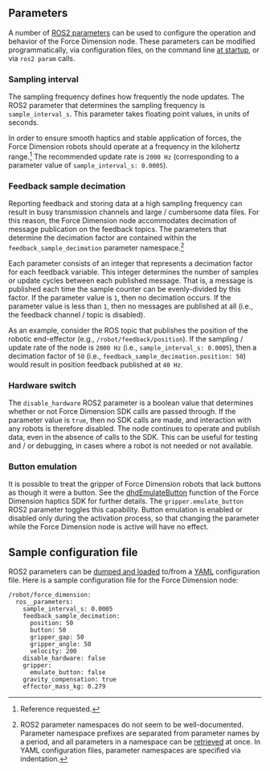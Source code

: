 <!-- License

Copyright 2022 Neuromechatronics Lab, Carnegie Mellon University (a.whit)

Created by: a. whit. (nml@whit.contact)

This Source Code Form is subject to the terms of the Mozilla Public
License, v. 2.0. If a copy of the MPL was not distributed with this
file, You can obtain one at https://mozilla.org/MPL/2.0/.
-->

## Parameters

A number of [ROS2 parameters][ros2_parameters] can be used to configure the 
operation and behavior of the Force Dimension node. These parameters can be 
modified programmatically, via configuration files, on the command line 
[at startup][command_line_parameters], or via ``ros2 param`` calls.

### Sampling interval

The sampling frequency defines how frequently the node updates. The 
ROS2 parameter that determines the sampling frequency is ``sample_interval_s``. 
This parameter takes floating point values, in units of seconds.

In order to ensure smooth haptics and stable application of forces, 
the Force Dimension robots should operate at a frequency in the kilohertz 
range.[^1] The recommended update rate is `2000 Hz` (corresponding to a 
parameter value of ``sample_interval_s: 0.0005``).

[^1]: Reference requested.

### Feedback sample decimation

Reporting feedback and storing data at a high sampling frequency can result 
in busy transmission channels and large / cumbersome data files. For this 
reason, the Force Dimension node accommodates decimation of message publication 
on the feedback topics. The parameters that determine the decimation factor are contained within the ``feedback_sample_decimation`` parameter 
namespace.[^parameter_namespace]

Each parameter consists of an integer that represents a decimation factor 
for each feedback variable. This integer determines the number of samples or 
update cycles between each published message. That is, a message is published 
each time the sample counter can be evenly-divided by this factor. If the 
parameter value is ``1``, then no decimation occurs. If the parameter value is 
less than ``1``, then no messages are published at all (i.e., the feedback 
channel / topic is disabled).

As an example, consider the ROS topic that publishes the position of the 
robotic end-effector (e.g., ``/robot/feedback/position``). If the sampling 
/ update rate of the node is ``2000 Hz`` (i.e., ``sample_interval_s: 0.0005``), 
then a decimation factor of ``50`` (i.e., 
``feedback_sample_decimation.position: 50``) would result in position 
feedback published at ``40 Hz``.

[^parameter_namespace]: ROS2 parameter namespaces do not seem to be 
                        well-documented. Parameter namespace prefixes are 
                        separated from parameter names by a period, and all 
                        parameters in a namespace can be 
                        [retrieved][get_parameters_by_prefix] at once. In 
                        YAML configuration files, parameter namespaces are 
                        specified via indentation.

[get_parameters_by_prefix]: https://docs.ros2.org/latest/api/rclpy/api/node.html#rclpy.node.Node.get_parameters_by_prefix

### Hardware switch

The ``disable_hardware`` ROS2 parameter is a boolean value that determines 
whether or not Force Dimension SDK calls are passed through. If the parameter 
value is ``true``, then no SDK calls are made, and interaction with any robots 
is therefore disabled. The node continues to operate and publish data, even in 
the absence of calls to the SDK. This can be useful for testing and / or 
debugging, in cases where a robot is not needed or not available.

### Button emulation

It is possible to treat the gripper of Force Dimension robots that lack buttons 
as though it were a button. See the [dhdEmulateButton] function of the Force 
Dimension haptics SDK for further details. The ``gripper.emulate_button`` ROS2 
parameter toggles this capability. Button emulation is enabled or disabled 
only during the activation process, so that changing the parameter while the 
Force Dimension node is active will have no effect.

## Sample configuration file

ROS2 parameters can be [dumped and loaded][ros2_yaml_parameters] to/from a 
[YAML] configuration file. Here is a sample configuration file for the 
Force Dimension node:

```
/robot/force_dimension:
  ros__parameters:
    sample_interval_s: 0.0005
    feedback_sample_decimation:
      position: 50
      button: 50
      gripper_gap: 50
      gripper_angle: 50
      velocity: 200
    disable_hardware: false
    gripper:
      emulate_button: false
    gravity_compensation: true
    effector_mass_kg: 0.279
```


[YAML]: https://en.wikipedia.org/wiki/YAML

[ros2_yaml_parameters]: https://docs.ros.org/en/humble/Tutorials/Parameters/Understanding-ROS2-Parameters.html#ros2-param-dump

[ros2_parameters]: https://docs.ros.org/en/humble/Tutorials/Parameters/Understanding-ROS2-Parameters.html
 
[command_line_parameters]: https://docs.ros.org/en/humble/How-To-Guides/Node-arguments.html#parameters

[dhdEmulateButton]: https://downloads.forcedimension.com/sdk/doc/fdsdk-3.14.0/dhd/dhdc_8h.html#aa23bc77b009e020c05ef725eb533b60c


